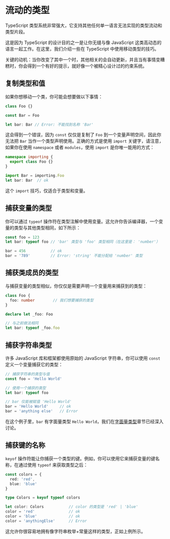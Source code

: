 # 流动的类型

TypeScript 类型系统非常强大，它支持其他任何单一语言无法实现的类型流动和类型片段。

这是因为 TypeScript 的设计目的之一是让你无缝与像 JavaScript 这类高动态的语言一起工作。在这里，我们介绍一些在 TypeScript 中使用移动类型的技巧。

关键的动机：当你改变了其中一个时，其他相关的会自动更新，并且当有事情变糟糕时，你会得到一个有好的提示，就好像一个被精心设计过的约束系统。

## 复制类型和值

如果你想移动一个类，你可能会想要做以下事情：

```ts
class Foo {}

const Bar = Foo

let bar: Bar // Error: 不能找到名称 'Bar'
```

这会得到一个错误，因为 `const` 仅仅是复制了 `Foo` 到一个变量声明空间，因此你无法把 `Bar` 当作一个类型声明使用。正确的方式是使用 `import` 关键字，请注意，如果你在使用 `namespace` 或者 `modules`，使用 `import` 是你唯一能用的方式：

```ts
namespace importing {
  export class Foo {}
}

import Bar = importing.Foo
let bar: Bar  // ok
```

这个 `import` 技巧，仅适合于类型和变量。

## 捕获变量的类型

你可以通过 `typeof` 操作符在类型注解中使用变量。这允许你告诉编译器，一个变量的类型与其他类型相同，如下所示：

```ts
const foo = 123
let bar: typeof foo // 'bar' 类型与 'foo' 类型相同（在这里是： 'number'）

bar = 456           // ok
bar = '789'         // Error: 'string' 不能分配给 'number' 类型
```

## 捕获类成员的类型

与捕获变量的类型相似，你仅仅是需要声明一个变量用来捕获到的类型：

```ts
class Foo {
  foo: number        // 我们想要捕获的类型
}

declare let _foo: Foo

// 与之前做法相同
let bar: typeof _foo.foo
```

## 捕获字符串类型

许多 JavaScript 库和框架都使用原始的 JavaScript 字符串，你可以使用 `const` 定义一个变量捕获它的类型：

```ts
// 捕获字符串的类型与值
const foo = 'Hello World'

// 使用一个捕获的类型
let bar: typeof foo

// bar 仅能被赋值 'Hello World'
bar = 'Hello World'     // ok
bar = 'anything else'   // Error
```

在这个例子里，`bar` 有字面量类型 `Hello World`，我们在[字面量类型](./literals.md)章节已经深入讨论。

## 捕获键的名称

`keyof` 操作符能让你捕获一个类型的键。例如，你可以使用它来捕获变量的键名称，在通过使用 `typeof` 来获取类型之后：

```ts
const colors = {
  red: 'red',
  blue: 'blue'
}

type Colors = keyof typeof colors

let color: Colors           // color 的类型是 'red' | 'blue'
color = 'red'               // ok
color = 'blue'              // ok
color = 'anythingElse'      // Error
```

这允许你很容易地拥有像字符串枚举+常量这样的类型，正如上例所示。